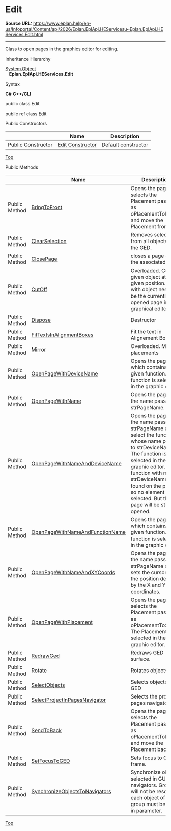 # Edit

**Source URL:** https://www.eplan.help/en-us/Infoportal/Content/api/2026/Eplan.EplApi.HEServicesu~Eplan.EplApi.HEServices.Edit.html

---

Class to open pages in the graphics editor for editing.

Inheritance Hierarchy

[System.Object](#)  
   **Eplan.EplApi.HEServices.Edit**

Syntax

**C#**
**C++/CLI**


public class Edit

public ref class Edit

Public Constructors

|  | Name | Description |
| --- | --- | --- |
| Public Constructor | [Edit Constructor](Eplan.EplApi.HEServicesu~Eplan.EplApi.HEServices.Edit~_ctor.html) | Default constructor |

[Top](#top)

Public Methods

|  | Name | Description |
| --- | --- | --- |
| Public Method | [BringToFront](Eplan.EplApi.HEServicesu~Eplan.EplApi.HEServices.Edit~BringToFront.html) | Opens the page, selects the Placement passed as oPlacementToMove and move the Placement front. |
| Public Method | [ClearSelection](Eplan.EplApi.HEServicesu~Eplan.EplApi.HEServices.Edit~ClearSelection.html) | Removes selection from all objects in the GED. |
| Public Method | [ClosePage](Eplan.EplApi.HEServicesu~Eplan.EplApi.HEServices.Edit~ClosePage.html) | closes a page and the associated GEDs |
| Public Method | [CutOff](Eplan.EplApi.HEServicesu~Eplan.EplApi.HEServices.Edit~CutOff.html) | Overloaded. Cut off given object at a given position. Page with object needs to be the currently opened page in graphical editor. |
| Public Method | [Dispose](Eplan.EplApi.HEServicesu~Eplan.EplApi.HEServices.Edit~Dispose().html) | Destructor |
| Public Method | [FitTextsInAlignmentBoxes](Eplan.EplApi.HEServicesu~Eplan.EplApi.HEServices.Edit~FitTextsInAlignmentBoxes.html) | Fit the text in Alignement Boxes |
| Public Method | [Mirror](Eplan.EplApi.HEServicesu~Eplan.EplApi.HEServices.Edit~Mirror.html) | Overloaded. Mirrors placements |
| Public Method | [OpenPageWithDeviceName](Eplan.EplApi.HEServicesu~Eplan.EplApi.HEServices.Edit~OpenPageWithDeviceName.html) | Opens the page which contains a given function. The function is selected in the graphic editor. |
| Public Method | [OpenPageWithName](Eplan.EplApi.HEServicesu~Eplan.EplApi.HEServices.Edit~OpenPageWithName.html) | Opens the page with the name passed to strPageName. |
| Public Method | [OpenPageWithNameAndDeviceName](Eplan.EplApi.HEServicesu~Eplan.EplApi.HEServices.Edit~OpenPageWithNameAndDeviceName.html) | Opens the page with the name passed to strPageName and select the function whose name passed to strDeviceName. The function is selected in the graphic editor. If no function with name strDeviceName was found on the page, so no element will be selected. But the page will be still opened. |
| Public Method | [OpenPageWithNameAndFunctionName](Eplan.EplApi.HEServicesu~Eplan.EplApi.HEServices.Edit~OpenPageWithNameAndFunctionName.html) | Opens the page which contains a given function. The function is selected in the graphic editor. |
| Public Method | [OpenPageWithNameAndXYCoords](Eplan.EplApi.HEServicesu~Eplan.EplApi.HEServices.Edit~OpenPageWithNameAndXYCoords.html) | Opens the page with the name passed to strPageName and sets the cursor to the position defined by the X and Y coordinates. |
| Public Method | [OpenPageWithPlacement](Eplan.EplApi.HEServicesu~Eplan.EplApi.HEServices.Edit~OpenPageWithPlacement.html) | Opens the page and selects the Placement passed as oPlacementToSelect. The Placement is selected in the graphic editor. |
| Public Method | [RedrawGed](Eplan.EplApi.HEServicesu~Eplan.EplApi.HEServices.Edit~RedrawGed.html) | Redraws GED surface. |
| Public Method | [Rotate](Eplan.EplApi.HEServicesu~Eplan.EplApi.HEServices.Edit~Rotate.html) | Rotates objects. |
| Public Method | [SelectObjects](Eplan.EplApi.HEServicesu~Eplan.EplApi.HEServices.Edit~SelectObjects.html) | Selects objects in GED |
| Public Method | [SelectProjectInPagesNavigator](Eplan.EplApi.HEServicesu~Eplan.EplApi.HEServices.Edit~SelectProjectInPagesNavigator.html) | Selects the project in pages navigator |
| Public Method | [SendToBack](Eplan.EplApi.HEServicesu~Eplan.EplApi.HEServices.Edit~SendToBack.html) | Opens the page, selects the Placement passed as oPlacementToMove and move the Placement back. |
| Public Method | [SetFocusToGED](Eplan.EplApi.HEServicesu~Eplan.EplApi.HEServices.Edit~SetFocusToGED.html) | Sets focus to GED frame. |
| Public Method | [SynchronizeObjectsToNavigators](Eplan.EplApi.HEServicesu~Eplan.EplApi.HEServices.Edit~SynchronizeObjectsToNavigators.html) | Synchronize objects selected in GUI navigators. Groups will not be resolved, each object of a group must be given in parameter. |

[Top](#top)
